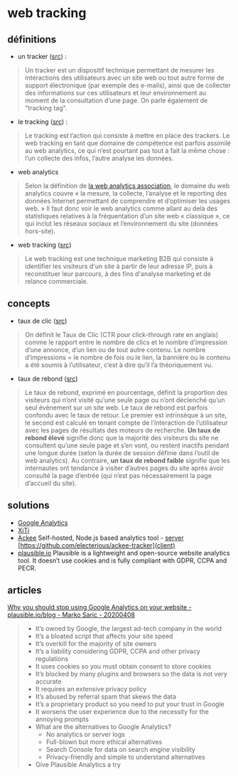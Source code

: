 # web tracking

## définitions

- un tracker ([src](http://www.dictionnaireduweb.com/tracker-et-tracking/)) :

> Un tracker est un dispositif technique permettant de mesurer les interactions des utilisateurs avec un site web ou tout autre forme de support électronique (par exemple des e-mails), ainsi que de collecter des informations sur ces utilisateurs et leur environnement au moment de la consultation d’une page. On parle également de "tracking tag".

- le tracking ([src](http://www.dictionnaireduweb.com/tracker-et-tracking/)) :

> Le tracking est l’action qui consiste à mettre en place des trackers. Le web tracking en tant que domaine de compétence est parfois assimilé au web analytics, ce qui n’est pourtant pas tout à fait la même chose : l’un collecte des infos, l’autre analyse les données.

- web analytics

> Selon la définition de [la web analytics association](http://www.digitalanalyticsassociation.org/Files/PDF_standards/WebAnalyticsDefinitions.pdf), le domaine du web analytics couvre « la mesure, la collecte, l’analyse et le reporting des données Internet permettant de comprendre et d’optimiser les usages web. » Il faut donc voir le web analytics comme allant au delà des statistiques relatives à la fréquentation d’un site web « classique », ce qui inclut les réseaux sociaux et l’environnement du site (données hors-site).

- web tracking ([src](http://www.webleads-tracker.fr/Definition-web-tracking_a665.html))

> Le web tracking est une technique marketing B2B qui consiste à identifier les visiteurs d'un site à partir de leur adresse IP, puis à reconstituer leur parcours, à des fins d'analyse marketing et de relance commerciale.

## concepts

- taux de clic ([src](http://www.dictionnaireduweb.com/taux-de-clic-ctr/))

> On définit le Taux de Clic (CTR pour click-through rate en anglais) comme le rapport entre le nombre de clics et le nombre d’impression d’une annonce, d’un lien ou de tout autre contenu. Le nombre d’impressions = le nombre de fois ou le lien, la bannière ou le contenu a été soumis à l’utilisateur, c’est à dire qu’il l’a théoriquement vu.

- taux de rebond ([src](http://www.dictionnaireduweb.com/taux-de-rebond/))

> Le taux de rebond, exprimé en pourcentage, définit la proportion des visiteurs qui n’ont visité qu’une seule page ou n’ont déclenché qu’un seul évènement sur un site web.
> Le taux de rebond est parfois confondu avec le taux de retour. Le premier est intrinsèque à un site, le second est calculé en tenant compte de l’interaction de l’utilisateur avec les pages de résultats des moteurs de recherche.
> **Un taux de rebond élevé** signifie donc que la majorité des visiteurs du site ne consultent qu’une seule page et s’en vont, ou restent inactifs pendant une longue durée (selon la durée de session définie dans l’outil de web analytics).
> Au contraire, **un taux de rebond faible** signifie que les internautes ont tendance à visiter d’autres pages du site après avoir consulté la page d’entrée (qui n’est pas nécessairement la page d’accueil du site).

## solutions

- [Google Analytics](https://www.google.com/intl/fr_fr/analytics/)
- [XiTi](http://www.xiti.com/)
- [Ackee](https://ackee.electerious.com/) Self-hosted, Node.js based analytics tool - [server](https://github.com/electerious/Ackee) [https://github.com/electerious/ackee-tracker](client)
- [plausible.io](https://plausible.io/) Plausible is a lightweight and open-source website analytics tool. It doesn’t use cookies and is fully compliant with GDPR, CCPA and PECR.

## articles

[Why you should stop using Google Analytics on your website - plausible.io/blog - Marko Saric - 20200408](https://plausible.io/blog/remove-google-analytics)

> - It’s owned by Google, the largest ad-tech company in the world
> - It’s a bloated script that affects your site speed
> - It’s overkill for the majority of site owners
> - It’s a liability considering GDPR, CCPA and other privacy regulations
> - It uses cookies so you must obtain consent to store cookies
> - It’s blocked by many plugins and browsers so the data is not very accurate
> - It requires an extensive privacy policy
> - It’s abused by referral spam that skews the data
> - It’s a proprietary product so you need to put your trust in Google
> - It worsens the user experience due to the necessity for the annoying prompts
> - What are the alternatives to Google Analytics?
>   - No analytics or server logs
>   - Full-blown but more ethical alternatives
>   - Search Console for data on search engine visibility
>   - Privacy-friendly and simple to understand alternatives
> - Give Plausible Analytics a try
